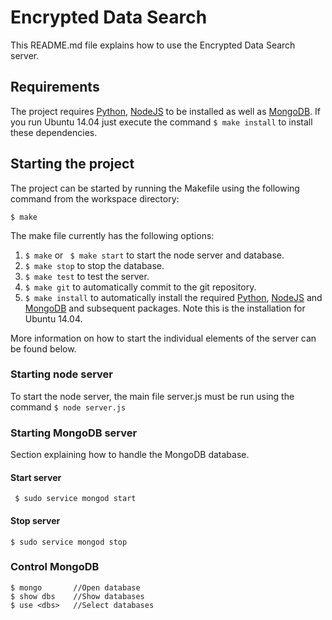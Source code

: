 # Encrypted Data Search
This README.md file explains how to use the Encrypted Data Search server.

## Requirements
The project requires [Python](https://www.python.org/download/releases/2.7/), [NodeJS](https://nodejs.org/en/) to be installed as well as [MongoDB](https://www.mongodb.com/). If you run Ubuntu 14.04 just execute the command ``` $ make install ``` to install these dependencies.

## Starting the project
The project can be started by running the Makefile using the following command from the workspace directory:
```
$ make
```
The make file currently has the following options:
 1. ``` $ make ``` or ``` $ make start``` to start the node server and database.
 2. ``` $ make stop ``` to stop the database.
 3. ``` $ make test ``` to test the server.
 4. ``` $ make git ``` to automatically commit to the git repository.
 5. ``` $ make install ``` to automatically install the required [Python](https://www.python.org/download/releases/2.7/), [NodeJS](https://nodejs.org/en/) and [MongoDB](https://www.mongodb.com/) and subsequent packages. Note this is the installation for Ubuntu 14.04.

More information on how to start the individual elements of the server can be found below.

### Starting node server
To start the node server, the main file server.js must be run using the command
``` $ node server.js ```

### Starting MongoDB server
Section explaining how to handle the MongoDB database.

#### Start server
```  $ sudo service mongod start ```

#### Stop server
``` $ sudo service mongod stop ```

### Control MongoDB
``` 
$ mongo       //Open database
$ show dbs    //Show databases
$ use <dbs>   //Select databases
```